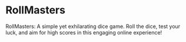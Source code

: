# RollMasters
RollMasters: A simple yet exhilarating dice game. Roll the dice, test your luck, and aim for high scores in this engaging online experience!

